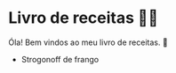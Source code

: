# Livro de receitas :man_cook:

Óla! Bem vindos ao meu livro de receitas. :wave:

- Strogonoff de frango 

